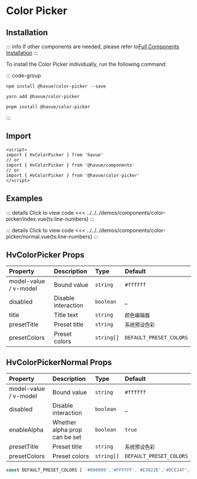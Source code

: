 # Color Picker

## Installation

::: info
If other components are needed, please refer to[Full Components Installation](./index.md)
:::

To install the Color Picker individually, run the following command:

::: code-group

```shell
npm install @havue/color-picker --save
```

```shell
yarn add @havue/color-picker
```

```shell
pnpm install @havue/color-picker
```

:::

## Import

```vue
<script>
import { HvColorPicker } from 'havue'
// or 
import { HvColorPicker } from '@havue/components'
// or
import { HvColorPicker } from '@havue/color-picker'
</script>
```

## Examples

<script setup>
import Demo from '@/components/color-picker/index.vue'
import NormalDemo from '@/components/color-picker/normal.vue'
</script>

<Demo></Demo>

::: details Click to view code
<<< ../../../demos/components/color-picker/index.vue{ts:line-numbers}
:::

<NormalDemo></NormalDemo>

::: details Click to view code
<<< ../../../demos/components/color-picker/normal.vue{ts:line-numbers}
:::

## HvColorPicker Props

| Property              | Description   | Type         | Default                   |
| :-------------------- | :------------ | :----------- | :------------------------ |
| model-value / v-model | Bound value   | `string`   | `#ffffff`               |
| disabled  <Badge type="tip" text="^1.1.3" />      | Disable interaction    | `boolean`   | _            |
| title                 | Title text    | `string`   | `颜色编辑器`            |
| presetTitle           | Preset title  | `string`   | `系统预设色彩`          |
| presetColors          | Preset colors | `string[]` | `DEFAULT_PRESET_COLORS` |

## HvColorPickerNormal Props <Badge type="tip" text="^1.1.3" />

| Property              | Description   | Type         | Default                   |
| :-------------------- | :------------ | :----------- | :------------------------ |
| model-value / v-model | Bound value   | `string`   | `#ffffff`               |
| disabled              | Disable interaction    | `boolean`   | _            |
| enableAlpha           | Whether alpha prop can be set  | `boolean`   | `true`            |
| presetTitle           | Preset title  | `string`   | `系统预设色彩`          |
| presetColors          | Preset colors | `string[]` | `DEFAULT_PRESET_COLORS` |

```ts
const DEFAULT_PRESET_COLORS [ '#000000','#FFFFFF','#E3822D','#DCE24F','#1DCF69','#6DE5B9','#11A1F2','#AA43FF','#F0689C','#F8D28B','#606368','#E83C34','#EEBE29','#89F0AC','#2FBC9E','#56CCF2','#1C1DFA','#DC88F5','#D4C595','#C52F65']
```
